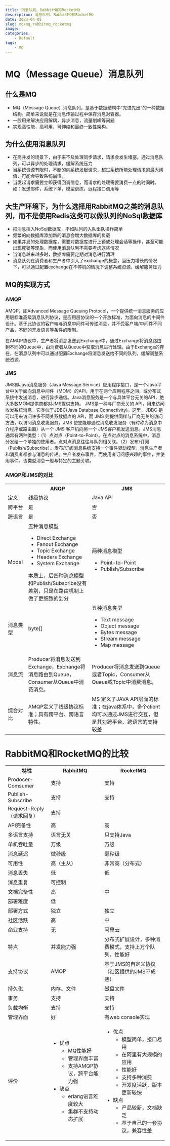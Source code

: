 ```yaml
---
title: 消息队列、RabbitMQ和RocketMQ
description: 消息队列、RabbitMQ和RocketMQ
date: 2023-04-05
slug: mq/mq_rabbitmq_rocketmq
image: 
categories:
    - Default
tags:
    - MQ
---
```


# MQ（Message Queue）消息队列
## 什么是MQ
- MQ（Message Queue）消息队列，是基于数据结构中“先进先出”的一种数据结构。简单来说就是在消息传输过程中保存消息对容器。
- 一般用来解决应用解耦，异步消息，流量削峰等问题
- 实现高性能，高可用，可伸缩和最终一致性架构。
## 为什么使用消息队列
- 在高并发的场景下，由于来不及处理同步请求，请求会发生堵塞。通过消息队列，可以异步的处理请求，缓解系统压力
- 当系统资源有限时，不断的向系统发起请求，超过系统所能处理请求的最大阈值，可能会导致系统崩溃。
- 当发起请求需要立即获得回调信息，而请求的处理需要消费一点的时间时。如：发送邮件，系统下单，模型训练，远程接口调用等
## 大生产环境下，为什么选择用RabbitMQ之类的消息队列，而不是使用Redis这类可以做队列的NoSql数据库
- 把消息插入NoSql数据库，不如队列的入队出队操作简单
- 频繁的向数据库添加新的消息会增大数据库的负载
- 如果并发的处理数据库，需要对数据库进行上锁或处理会话等操作，甚至可能出现死锁等现象，而使用消息队列不需要考虑这些情况
- 当消息越来越多时，数据库需要定期对消息进行清理
- 消息队列在消费者和生产者中引入了exchange的概念，当压力增长的情况下，可以通过配置exchange在不停机的情况下调整系统资源，缓解服务压力
## MQ的实现方式
### AMQP
AMQP，即Advanced Message Queuing Protocol，一个提供统一消息服务的应用层标准高级消息队列协议，是应用层协议的一个开放标准，为面向消息的中间件设计。基于此协议的客户端与消息中间件可传递消息，并不受客户端/中间件不同产品，不同的开发语言等条件的限制。

在AMQP协议中，生产者将消息发送到Exchange中，通过Exchange将消息路由到不同的Queue中，由消费者从Queue中获取消息进行处理。由于Exchange的存在，在消息队列中可以通过配置Exchange将消息发送给不同的队列，缓解调整系统资源。

### JMS
JMS即Java消息服务（Java Message Service）应用程序接口，是一个Java平台中关于面向消息中间件（MOM）的API，用于在两个应用程序之间，或分布式系统中发送消息，进行异步通信。Java消息服务是一个与具体平台无关的API，绝大多数MOM提供商都对JMS提供支持。
JMS是一种与厂商无关的 API，用来访问收发系统消息，它类似于JDBC(Java Database Connectivity)。这里，JDBC 是可以用来访问许多不同关系数据库的 API，而 JMS 则提供同样与厂商无关的访问方法，以访问消息收发服务。JMS 使您能够通过消息收发服务（有时称为消息中介程序或路由器）从一个 JMS 客户机向另一个 JMS客户机发送消息。JMS消息通常有两种类型：（1）点对点（Point-to-Point）。在点对点的消息系统中，消息分发给一个单独的使用者。点对点消息往往与队列相关联。（2）发布/订阅（Publish/Subscribe）。发布/订阅消息系统支持一个事件驱动模型，消息生产者和消费者都参与消息的传递。生产者发布事件，而使用者订阅感兴趣的事件，并使用事件。该类型消息一般与特定的主题关联。

### AMQP和JMS的对比
<table>
	<tr>
		<th></th>
		<th>ANQP</th>
		<th>JMS</th>
	</tr>
	<tr>
		<td>定义</td>
		<td>线级协议</td>
		<td>Java API</td>
	</tr>		
	<tr>
		<td>跨平台</td>
		<td>是</td>
		<td>否</td>
	</tr>
	<tr>
		<td>跨语言</td>
		<td>是</td>
		<td>否</td>
	</tr>
	<tr>
		<td>Model</td>
		<td>
			<div align="left">
				五种消息模型 
				<ul>
					<li>Direct Exchange</li>
					<li>Fanout Exchange</li>
					<li>Topic Exchange</li>
					<li>Headers Exchange</li>
					<li>System Exchange</li>
				</ul>
				本质上，后四种消息模型和Publish/Subscribe没有差别，只是在路由机制上做了更细致的划分
			</div>
		</td>
		<td>
			<div align="left">
				两种消息模型 
				<ul>
					<li>Point-to-Point</li>
					<li>Publish/Subscribe</li>
				</ul>
			</div>
		</td>
	</tr>
	<tr>
		<td>消息类型</td>
		<td>byte[]</td>
		<td>
			<div align="left">
				五种消息类型
				<ul>
					<li>Text message</li>
					<li>Object message</li>
					<li>Bytes message</li>
					<li>Stream message</li>
					<li>Map message</li>
				</ul>
			</div>
		</td>
	</tr>
	<tr>
		<td>消息流</td>
		<td>
			Producer将消息发送到Exchange，Exchange将消息路由到Queue，Consumer从Queue中消费消息。
		</td>
		<td>
			Producer将消息发送到Queue或者Topic，Consumer从Queue或Topic中消费消息。
		</td>
	</tr>
	<tr>
		<td>综合对比</td>
		<td>AMQP定义了线级协议标准；具有跨平台、跨语言特性。</td>
		<td>MS 定义了JAVA API层面的标准；在java体系中，多个client均可以通过JMS进行交互，但是其对跨平台、跨语言的支持较差</td>
	</tr>																													
</table>

# RabbitMQ和RocketMQ的比较
<table>
	<tr>
		<th>特性</th>
		<th>RabbitMQ</th>
		<th>RocketMQ</th>
	</tr>
	<tr>
		<td>Prodocer-Comsumer</td>
		<td>支持</td>
		<td>支持</td>
	</tr>
	<tr>
		<td>Publish- Subscribe</td>
		<td>支持</td>
		<td>支持</td>
	</tr>
	<tr>
		<td>Request-Reply（请求回复）</td>
		<td>支持</td>
		<td></td>
	</tr>
	<tr>
		<td>API完备性</td>
		<td>高</td>
		<td>高</td>
	</tr>
	<tr>
		<td>多语言支持</td>
		<td>语言无关</td>
		<td>只支持Java</td>
	</tr>
	<tr>
		<td>单机吞吐量</td>
		<td>万级</td>
		<td>万级</td>
	</tr>
	<tr>
		<td>消息延迟</td>
		<td>微秒级</td>
		<td>毫秒级</td>
	</tr>
	<tr>
		<td>可用性</td>
		<td>高（主从）</td>
		<td>非常高（分布式）</td>
	</tr>
	<tr>
		<td>消息丢失</td>
		<td>低</td>
		<td>低</td>
	</tr>
	<tr>
		<td>消息重复</td>
		<td>可控制</td>
		<td></td>
	</tr>
	<tr>
		<td>文档完备性</td>
		<td>高</td>
		<td>中</td>
	</tr>
	<tr>
		<td>部署难度</td>
		<td>低</td>
		<td></td>
	</tr>
	<tr>
		<td>部署方式</td>
		<td>独立</td>
		<td>独立</td>
	</tr>
	<tr>
		<td>社区活跃</td>
		<td>高</td>
		<td>中</td>
	</tr>
	<tr>
		<td>商业支持</td>
		<td>无</td>
		<td>阿里云</td>
	</tr>
	<tr>
		<td>特点</td>
		<td>并发能力强</td>
		<td>分布式扩展设计，多种消费模式，支持上万个队列，性能好</td>
	</tr>
	<tr>
		<td>支持协议</td>
		<td>AMOP</td>
		<td>基于JMS的自定义协议（社区提供的JMS不成熟）</td>
	</tr>
	<tr>
		<td>持久化</td>
		<td>内存、文件</td>
		<td>磁盘文件</td>
	</tr>
	<tr>
		<td>事务</td>
		<td>支持</td>
		<td>支持</td>
	</tr>
	<tr>
		<td>负载均衡</td>
		<td>支持</td>
		<td>支持</td>
	</tr>
	<tr>
		<td>管理界面</td>
		<td>好</td>
		<td>有web console实现</td>
	</tr>
	<tr>
		<td>评价</td>
		<td>
			<div align="left">
				<ul>
					<li>优点
						<ul>
							<li>MQ性能好</li>
							<li>管理界面丰富</li>
							<li>支持AMQP协议，跨平台能力强</li>
						</ul>
					</li>
					<li>缺点
						<ul>
							<li>erlang语言难度较大</li>
							<li>集群不支持动态扩展</li>
						</ul>
					</li>
				</ul>
			</div>
		</td>
		<td>
			<div align="left">
				<ul>
					<li>优点
						<ul>
							<li>模型简单，接口易用</li>
							<li>在阿里有大规模的应用</li>
							<li>性能好</li>
							<li>支持多种消费</li>
							<li>开发度活跃，版本更新较快</li>
						</ul>
					</li>
					<li>缺点
						<ul>
							<li>产品较新，文档缺乏</li>
							<li>基于自己的一套协议，兼容性差</li>
						</ul>
					</li>
				</ul>
			</div>
		</td>
</table>
